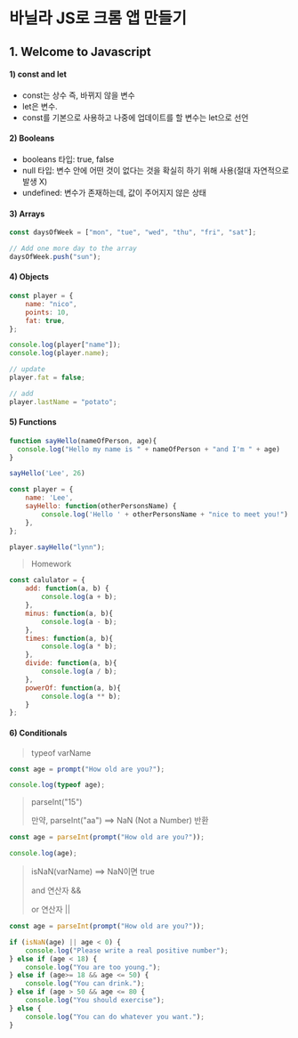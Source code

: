 # 바닐라 JS로 크롬 앱 만들기

## 1. Welcome to Javascript

#### 1) const and let

- const는 상수 즉, 바뀌지 않을 변수
- let은 변수. 
- const를 기본으로 사용하고 나중에 업데이트를 할 변수는 let으로 선언

#### 2) Booleans

- booleans 타입: true, false
- null 타입: 변수 안에 어떤 것이 없다는 것을 확실히 하기 위해 사용(절대 자연적으로 발생 X)
- undefined: 변수가 존재하는데, 값이 주어지지 않은 상태

#### 3) Arrays

~~~javascript
const daysOfWeek = ["mon", "tue", "wed", "thu", "fri", "sat"];

// Add one more day to the array
daysOfWeek.push("sun");
~~~

#### 4) Objects

~~~javascript
const player = {
    name: "nico",
    points: 10,
    fat: true,
};

console.log(player["name"]);
console.log(player.name);

// update
player.fat = false;

// add
player.lastName = "potato";
~~~

#### 5) Functions

```javascript
function sayHello(nameOfPerson, age){
  console.log("Hello my name is " + nameOfPerson + "and I'm " + age)
}

sayHello('Lee', 26)
```

```javascript
const player = {
    name: 'Lee',
    sayHello: function(otherPersonsName) {
        console.log('Hello ' + otherPersonsName + "nice to meet you!")
    },
};

player.sayHello("lynn");

```

> Homework

```javascript
const calulator = {
    add: function(a, b) {
        console.log(a + b);
    },
    minus: function(a, b){
        console.log(a - b);
    },
    times: function(a, b){
        console.log(a * b);
    },
    divide: function(a, b){
        console.log(a / b);
    },
    powerOf: function(a, b){
        console.log(a ** b);
    }
};
```

#### 6) Conditionals

> typeof varName

~~~javascript
const age = prompt("How old are you?");

console.log(typeof age);
~~~

> parseInt("15")
>
> 만약, parseInt("aa") ==> NaN (Not a Number) 반환

~~~javascript
const age = parseInt(prompt("How old are you?"));

console.log(age);
~~~

> isNaN(varName) ==> NaN이면 true
>
> and 연산자 &&
>
> or 연산자 ||

~~~javascript
const age = parseInt(prompt("How old are you?"));

if (isNaN(age) || age < 0) {
    console.log("Please write a real positive number");
} else if (age < 18) {
    console.log("You are too young.");
} else if (age>= 18 && age <= 50) {
    console.log("You can drink.");
} else if (age > 50 && age <= 80 {
    console.log("You should exercise");
} else {
    console.log("You can do whatever you want.");
}
~~~



